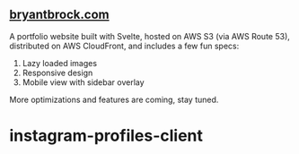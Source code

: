 ## [bryantbrock.com](https://bryantbrock.com)

A portfolio website built with Svelte, hosted on AWS S3 (via AWS Route 53), distributed on AWS CloudFront, and includes a few fun specs:

1. Lazy loaded images
2. Responsive design
3. Mobile view with sidebar overlay

More optimizations and features are coming, stay tuned.
# instagram-profiles-client
